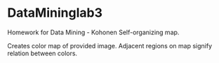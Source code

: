 # DataMininglab3
Homework for Data Mining - Kohonen Self-organizing map.

Creates color map of provided image. Adjacent regions on map signify relation between colors. 
